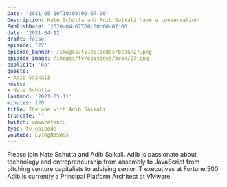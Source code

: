 ```yaml
---
Date: '2021-05-10T10:00:00-07:00'
Description: Nate Schutta and Adib Saikali have a conversation
PublishDate: '2020-04-07T00:00:00-07:00'
date: '2021-04-12'
draft: false
episode: '27'
episode_banner: /images/tv/episodes/bcak/27.png
episode_image: /images/tv/episodes/bcak/27.png
explicit: 'no'
guests:
- Adib Saikali
hosts:
- Nate Schutta
lastmod: '2021-05-11'
minutes: 120
title: The one with Adib Saikali
truncate: ''
twitch: vmwaretanzu
type: tv-episode
youtube: Ly7KgN3SW9s
---
```


Please join Nate Schutta and Adib Saikali. Adib is passionate about technology and entrepreneurship from assembly to JavaScript from pitching venture capitalists to advising senior IT executives at Fortune 500. Adib is currently a Principal Platform Architect at VMware.